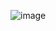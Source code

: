 ![image](https://github.com/EdsonCampanhao/andrea_nutri/assets/108037292/c1e93d0f-54dc-4b9a-8f68-627c52d11efe)
